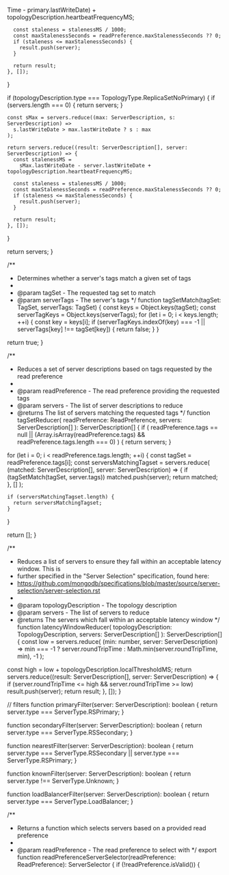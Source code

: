 Time - primary.lastWriteDate) +
        topologyDescription.heartbeatFrequencyMS;

      const staleness = stalenessMS / 1000;
      const maxStalenessSeconds = readPreference.maxStalenessSeconds ?? 0;
      if (staleness <= maxStalenessSeconds) {
        result.push(server);
      }

      return result;
    }, []);
  }

  if (topologyDescription.type === TopologyType.ReplicaSetNoPrimary) {
    if (servers.length === 0) {
      return servers;
    }

    const sMax = servers.reduce((max: ServerDescription, s: ServerDescription) =>
      s.lastWriteDate > max.lastWriteDate ? s : max
    );

    return servers.reduce((result: ServerDescription[], server: ServerDescription) => {
      const stalenessMS =
        sMax.lastWriteDate - server.lastWriteDate + topologyDescription.heartbeatFrequencyMS;

      const staleness = stalenessMS / 1000;
      const maxStalenessSeconds = readPreference.maxStalenessSeconds ?? 0;
      if (staleness <= maxStalenessSeconds) {
        result.push(server);
      }

      return result;
    }, []);
  }

  return servers;
}

/**
 * Determines whether a server's tags match a given set of tags
 *
 * @param tagSet - The requested tag set to match
 * @param serverTags - The server's tags
 */
function tagSetMatch(tagSet: TagSet, serverTags: TagSet) {
  const keys = Object.keys(tagSet);
  const serverTagKeys = Object.keys(serverTags);
  for (let i = 0; i < keys.length; ++i) {
    const key = keys[i];
    if (serverTagKeys.indexOf(key) === -1 || serverTags[key] !== tagSet[key]) {
      return false;
    }
  }

  return true;
}

/**
 * Reduces a set of server descriptions based on tags requested by the read preference
 *
 * @param readPreference - The read preference providing the requested tags
 * @param servers - The list of server descriptions to reduce
 * @returns The list of servers matching the requested tags
 */
function tagSetReducer(
  readPreference: ReadPreference,
  servers: ServerDescription[]
): ServerDescription[] {
  if (
    readPreference.tags == null ||
    (Array.isArray(readPreference.tags) && readPreference.tags.length === 0)
  ) {
    return servers;
  }

  for (let i = 0; i < readPreference.tags.length; ++i) {
    const tagSet = readPreference.tags[i];
    const serversMatchingTagset = servers.reduce(
      (matched: ServerDescription[], server: ServerDescription) => {
        if (tagSetMatch(tagSet, server.tags)) matched.push(server);
        return matched;
      },
      []
    );

    if (serversMatchingTagset.length) {
      return serversMatchingTagset;
    }
  }

  return [];
}

/**
 * Reduces a list of servers to ensure they fall within an acceptable latency window. This is
 * further specified in the "Server Selection" specification, found here:
 * https://github.com/mongodb/specifications/blob/master/source/server-selection/server-selection.rst
 *
 * @param topologyDescription - The topology description
 * @param servers - The list of servers to reduce
 * @returns The servers which fall within an acceptable latency window
 */
function latencyWindowReducer(
  topologyDescription: TopologyDescription,
  servers: ServerDescription[]
): ServerDescription[] {
  const low = servers.reduce(
    (min: number, server: ServerDescription) =>
      min === -1 ? server.roundTripTime : Math.min(server.roundTripTime, min),
    -1
  );

  const high = low + topologyDescription.localThresholdMS;
  return servers.reduce((result: ServerDescription[], server: ServerDescription) => {
    if (server.roundTripTime <= high && server.roundTripTime >= low) result.push(server);
    return result;
  }, []);
}

// filters
function primaryFilter(server: ServerDescription): boolean {
  return server.type === ServerType.RSPrimary;
}

function secondaryFilter(server: ServerDescription): boolean {
  return server.type === ServerType.RSSecondary;
}

function nearestFilter(server: ServerDescription): boolean {
  return server.type === ServerType.RSSecondary || server.type === ServerType.RSPrimary;
}

function knownFilter(server: ServerDescription): boolean {
  return server.type !== ServerType.Unknown;
}

function loadBalancerFilter(server: ServerDescription): boolean {
  return server.type === ServerType.LoadBalancer;
}

/**
 * Returns a function which selects servers based on a provided read preference
 *
 * @param readPreference - The read preference to select with
 */
export function readPreferenceServerSelector(readPreference: ReadPreference): ServerSelector {
  if (!readPreference.isValid()) {
   